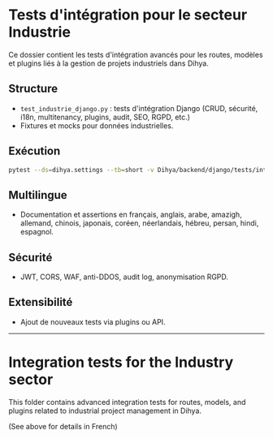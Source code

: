 # Tests d'intégration pour le secteur Industrie

Ce dossier contient les tests d'intégration avancés pour les routes, modèles et plugins liés à la gestion de projets industriels dans Dihya.

## Structure
- `test_industrie_django.py` : tests d'intégration Django (CRUD, sécurité, i18n, multitenancy, plugins, audit, SEO, RGPD, etc.)
- Fixtures et mocks pour données industrielles.

## Exécution

```bash
pytest --ds=dihya.settings --tb=short -v Dihya/backend/django/tests/integration/industrie/
```

## Multilingue
- Documentation et assertions en français, anglais, arabe, amazigh, allemand, chinois, japonais, coréen, néerlandais, hébreu, persan, hindi, espagnol.

## Sécurité
- JWT, CORS, WAF, anti-DDOS, audit log, anonymisation RGPD.

## Extensibilité
- Ajout de nouveaux tests via plugins ou API.

---

# Integration tests for the Industry sector

This folder contains advanced integration tests for routes, models, and plugins related to industrial project management in Dihya.

(See above for details in French)
